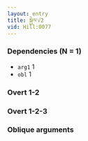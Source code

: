 ```yaml
---
layout: entry
title: སྐྱེལ་√2
vid: Hill:0077
---
```

### Dependencies (N = 1)
* `arg1` 1
* `obl` 1


### Overt 1-2


### Overt 1-2-3


### Oblique arguments
